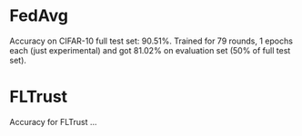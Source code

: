 # FedAvg
Accuracy on CIFAR-10 full test set: 90.51%.
Trained for 79 rounds, 1 epochs each (just experimental) and got 81.02% on evaluation set (50% of full test set).

# FLTrust
Accuracy for FLTrust ...